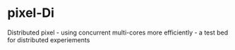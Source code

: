 # pixel-Di
Distributed pixel - using concurrent multi-cores more efficiently - a test bed for distributed experiements 
